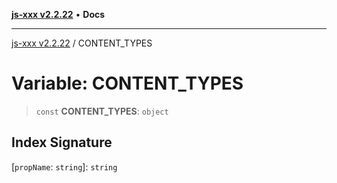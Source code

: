 [**js-xxx v2.2.22**](../README.md) • **Docs**

***

[js-xxx v2.2.22](../README.md) / CONTENT\_TYPES

# Variable: CONTENT\_TYPES

> `const` **CONTENT\_TYPES**: `object`

## Index Signature

 \[`propName`: `string`\]: `string`
